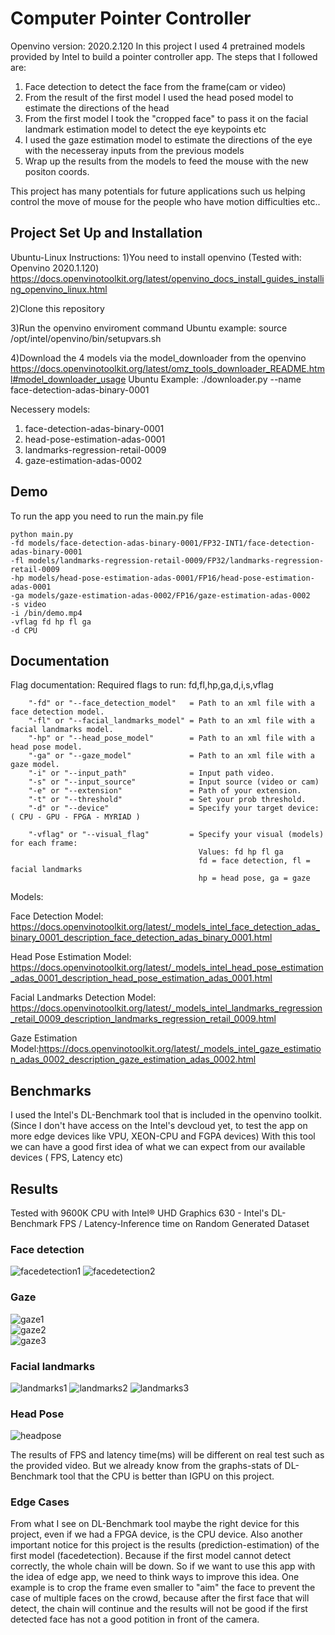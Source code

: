 # Computer Pointer Controller
Openvino version: 2020.2.120
In this project I used 4 pretrained models provided by Intel to build a pointer controller app.
The steps that I followed are: 

1. Face detection to detect the face from the frame(cam or video)
2. From the result of the first model I used the head posed model to estimate the directions of the head
3. From the first model I took the "cropped face" to pass it on the facial landmark estimation model to detect the eye keypoints etc
4. I used the gaze estimation model to estimate the directions of the eye with the necesseray inputs from the previous models
5. Wrap up the results from the models to feed the mouse with the new positon coords.

This project has many potentials for future applications such us helping control the move of mouse for the people who have motion difficulties etc..

## Project Set Up and Installation
Ubuntu-Linux Instructions:
1)You need to install openvino (Tested with: Openvino 2020.1.120)
https://docs.openvinotoolkit.org/latest/openvino_docs_install_guides_installing_openvino_linux.html

2)Clone this repository

3)Run the openvino enviroment command
Ubuntu example: source /opt/intel/openvino/bin/setupvars.sh

4)Download the 4 models via the model_downloader from the openvino
https://docs.openvinotoolkit.org/latest/omz_tools_downloader_README.html#model_downloader_usage
Ubuntu Example: 
./downloader.py --name face-detection-adas-binary-0001

Necessery models:
1. face-detection-adas-binary-0001
2. head-pose-estimation-adas-0001
3. landmarks-regression-retail-0009
4. gaze-estimation-adas-0002



## Demo
To run the app you need to run the main.py file

```
python main.py 
-fd models/face-detection-adas-binary-0001/FP32-INT1/face-detection-adas-binary-0001 
-fl models/landmarks-regression-retail-0009/FP32/landmarks-regression-retail-0009 
-hp models/head-pose-estimation-adas-0001/FP16/head-pose-estimation-adas-0001 
-ga models/gaze-estimation-adas-0002/FP16/gaze-estimation-adas-0002 
-s video 
-i /bin/demo.mp4 
-vflag fd hp fl ga 
-d CPU 
```


## Documentation
Flag documentation:
Required flags to run: fd,fl,hp,ga,d,i,s,vflag

```
    "-fd" or "--face_detection_model"   = Path to an xml file with a face detection model.
    "-fl" or "--facial_landmarks_model" = Path to an xml file with a facial landmarks model.
    "-hp" or "--head_pose_model"        = Path to an xml file with a head pose model.
    "-ga" or "--gaze_model"             = Path to an xml file with a gaze model.
    "-i" or "--input_path"              = Input path video.
    "-s" or "--input_source"            = Input source (video or cam)
    "-e" or "--extension"               = Path of your extension.
    "-t" or "--threshold"               = Set your prob threshold.
    "-d" or "--device"                  = Specify your target device: ( CPU - GPU - FPGA - MYRIAD )
                            
    "-vflag" or "--visual_flag"         = Specify your visual (models) for each frame:
                                          Values: fd hp fl ga
                                          fd = face detection, fl = facial landmarks
                                          hp = head pose, ga = gaze
```

Models:

Face Detection Model: https://docs.openvinotoolkit.org/latest/_models_intel_face_detection_adas_binary_0001_description_face_detection_adas_binary_0001.html

Head Pose Estimation Model: https://docs.openvinotoolkit.org/latest/_models_intel_head_pose_estimation_adas_0001_description_head_pose_estimation_adas_0001.html

Facial Landmarks Detection Model: https://docs.openvinotoolkit.org/latest/_models_intel_landmarks_regression_retail_0009_description_landmarks_regression_retail_0009.html

Gaze Estimation Model:https://docs.openvinotoolkit.org/latest/_models_intel_gaze_estimation_adas_0002_description_gaze_estimation_adas_0002.html





## Benchmarks
I used the Intel's DL-Benchmark tool that is included in the openvino toolkit.
(Since I don't have access on the Intel's devcloud yet, to test the app on more edge devices like VPU, XEON-CPU and FGPA devices)
With this tool we can have a good first idea of what we can expect from our available devices ( FPS, Latency etc)


## Results
Tested with 9600K CPU with Intel® UHD Graphics 630 - Intel's DL-Benchmark
FPS / Latency-Inference time on Random Generated Dataset

### Face detection
![facedetection1](https://github.com/geochri/Intel_Edge_AI-Computer_Pointer_controller/blob/master/pics/facedetection-fp32.png)
![facedetection2](https://github.com/geochri/Intel_Edge_AI-Computer_Pointer_controller/blob/master/pics/facedetection2-fp32-.png)

### Gaze
![gaze1](https://github.com/geochri/Intel_Edge_AI-Computer_Pointer_controller/blob/master/pics/fgaze-FP16.png)          
![gaze2](https://github.com/geochri/Intel_Edge_AI-Computer_Pointer_controller/blob/master/pics/gaze-FP32.png)           
![gaze3](https://github.com/geochri/Intel_Edge_AI-Computer_Pointer_controller/blob/master/pics/gaze-FP16-INT8.png)      

### Facial landmarks
![landmarks1](https://github.com/geochri/Intel_Edge_AI-Computer_Pointer_controller/blob/master/pics/landmarks-fp32.png)
![landmarks2](https://github.com/geochri/Intel_Edge_AI-Computer_Pointer_controller/blob/master/pics/landmarks-fp16.png)
![landmarks3](https://github.com/geochri/Intel_Edge_AI-Computer_Pointer_controller/blob/master/pics/landmarks-FP16-INT8.png)

### Head Pose
![headpose](https://github.com/geochri/Intel_Edge_AI-Computer_Pointer_controller/blob/master/pics/headpose-FP16.png)


The results of FPS and latency time(ms) will be different on real test such as the provided video.
But we already know from the graphs-stats of DL-Benchmark tool that the CPU is better than IGPU on this project.


### Edge Cases
From what I see on DL-Benchmark tool maybe the right device for this project, even if we had a FPGA device, is the CPU device.
Also another important notice for this project is the results (prediction-estimation) of the first model (facedetection).
Because if the first model cannot detect correctly, the whole chain will be down. So if we want to use this app with the idea of edge app, we need to think ways to improve this idea.
One example is to crop the frame even smaller to "aim" the face to prevent the case of multiple faces on the crowd, because after the first face that will detect, the chain will continue and the results will not be good if the first detected face has not a good potition in front of the camera.
